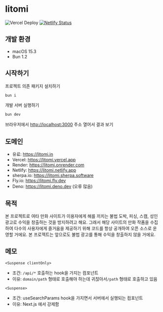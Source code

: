 # litomi

![Vercel Deploy](https://deploy-badge.vercel.app/vercel/litomi) [![Netlify Status](https://api.netlify.com/api/v1/badges/4efb3532-1a78-4c0e-a848-e2c7d29c8e39/deploy-status)](https://app.netlify.com/projects/litomi/deploys)

## 개발 환경

- macOS 15.3
- Bun 1.2

## 시작하기

프로젝트 의존 패키지 설치하기

```bash
bun i
```

개발 서버 실행하기

```bash
bun dev
```

브라우저에서 [http://localhost:3000](http://localhost:3000) 주소 열어서 결과 보기

## 도메인

- 유료: https://litomi.in
- Vercel: https://litomi.vercel.app
- Render: https://litomi.onrender.com
- Netlify: https://litomi.netlify.app
- sherpa.io: https://litomi.sherpa.software
- Fly.io: https://litomi.fly.dev
- Deno: https://litomi.deno.dev (오류 많음)

## 목적

본 프로젝트로 여타 만화 사이트가 이용자에게 해를 끼치는 불법 도박, 피싱, 스캠, 성인 광고로 수익을 창출하는 것을 방지하려고 해요. 그래서 해당 사이트의 만화 작품을 수집하여 다수의 사용자에게 즐거움을 제공하기 위해 코드를 항상 공개하여 오픈 소스로 운영할 거에요. 본 프로젝트는 앞으로도 불법 광고를 통해 수익을 창출하지 않을 거에요.

## 메모

`<Suspense clientOnly>`

- 조건: `/api/*` 호출하는 hook을 가지는 컴포넌트
- 이유: `domain/path` 형태로 호출해야 하는데 귀찮아서`/path` 형태로 호출하고 있음

`<Suspense>`

- 조건: useSearchParams hook을 가지면서 서버에서 실행되는 컴포넌트
- 이유: Next.js 에서 강제함
